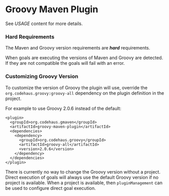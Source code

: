 <!--

    Copyright (c) 2006-present the original author or authors.

    Licensed under the Apache License, Version 2.0 (the "License");
    you may not use this file except in compliance with the License.
    You may obtain a copy of the License at

      http://www.apache.org/licenses/LICENSE-2.0

    Unless required by applicable law or agreed to in writing, software
    distributed under the License is distributed on an "AS IS" BASIS,
    WITHOUT WARRANTIES OR CONDITIONS OF ANY KIND, either express or implied.
    See the License for the specific language governing permissions and
    limitations under the License.

-->
# Groovy Maven Plugin

See _USAGE_ content for more details.

### Hard Requirements

The Maven and Groovy version requirements are ***hard*** requirements.

When goals are executing the versions of Maven and Groovy are detected.
If they are not compatible the goals will fail with an error.

### Customizing Groovy Version

To customize the version of Groovy the plugin will use, override the `org.codehaus.groovy:groovy-all` dependency
on the plugin definition in the project.

For example to use Groovy 2.0.6 instead of the default:

    <plugin>
      <groupId>org.codehaus.gmaven</groupId>
      <artifactId>groovy-maven-plugin</artifactId>
      <dependencies>
        <dependency>
          <groupId>org.codehaus.groovy</groupId>
          <artifactId>groovy-all</artifactId>
          <version>2.0.6</version>
        </dependency>
      </dependencies>
    </plugin>

There is currently no way to change the Groovy version without a project.
Direct execution of goals will always use the default Groovy version if no project is available.  When a project
is available, then `pluginManagement` can be used to configure direct goal execution.
